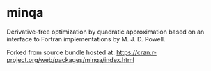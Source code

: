 # minqa
Derivative-free optimization by quadratic approximation based on an interface to Fortran implementations by M. J. D. Powell.

Forked from source bundle hosted at: https://cran.r-project.org/web/packages/minqa/index.html
